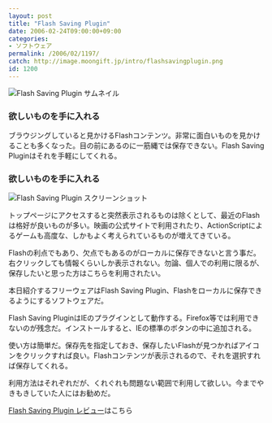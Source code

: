 ```yaml
---
layout: post
title: "Flash Saving Plugin"
date: 2006-02-24T09:00:00+09:00
categories:
- ソフトウェア
permalink: /2006/02/1197/
catch: http://image.moongift.jp/intro/flashsavingplugin.png
id: 1200
---
```

 ![Flash Saving Plugin サムネイル](http://image.moongift.jp/intro/flashsavingplugin.t.png "Flash Saving Plugin サムネイル")
  

### 欲しいものを手に入れる
  
ブラウジングしていると見かけるFlashコンテンツ。非常に面白いものを見かけることも多くなった。目の前にあるのに一筋縄では保存できない。Flash Saving Pluginはそれを手軽にしてくれる。  
<!--more-->  

### 欲しいものを手に入れる
  

![Flash Saving Plugin スクリーンショット](http://image.moongift.jp/intro/flashsavingplugin.png "Flash Saving Plugin スクリーンショット")

  

トップページにアクセスすると突然表示されるものは除くとして、最近のFlashは格好が良いものが多い。映画の公式サイトで利用されたり、ActionScriptによるゲームも高度な、しかもよく考えられているものが増えてきている。

  

Flashの利点でもあり、欠点でもあるのがローカルに保存できないと言う事だ。右クリックしても情報くらいしか表示されない。勿論、個人での利用に限るが、保存したいと思った方はこちらを利用されたい。

  

本日紹介するフリーウェアはFlash Saving Plugin、Flashをローカルに保存できるようにするソフトウェアだ。

  

Flash Saving PluginはIEのプラグインとして動作する。Firefox等では利用できないのが残念だ。インストールすると、IEの標準のボタンの中に追加される。

  

使い方は簡単だ。保存先を指定しておき、保存したいFlashが見つかればアイコンをクリックすれば良い。Flashコンテンツが表示されるので、それを選択すれば保存してくれる。

  

利用方法はそれぞれだが、くれぐれも問題ない範囲で利用して欲しい。今までやきもきしていた人にはお勧めだ。

  

[Flash Saving Plugin レビュー](http://fw.moongift.jp/review/i-1203.html)はこちら

